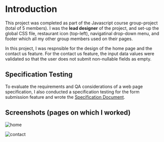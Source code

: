 # Introduction

This project was completed as part of the Javascript course group-project (total of 5 members). I was the **lead designer** of the project, and set-up the 
global CSS file, restaurant icon (top-left), navigatinal drop-down menu, and footer which all my other group members used on their pages.

In this project, I was respnsible for the design of the home page and the contact us feature. For the contact us feature, the input data values were validated
so that the user does not submit non-nullable fields as empty.

## Specification Testing
To evaluate the requirements and QA considerations of a web page specification, I also conducted a specification testing for the form submission feature and wrote the [Specification Document](https://github.com/JalalQ/5103-Restaurant-Group/blob/main/Specification-Testing.pdf). 

## Screenshots (pages on which I worked)
![home](https://user-images.githubusercontent.com/58306478/119033774-9e20d580-b97b-11eb-88c0-fe2df31052df.jpg)

![contact](https://user-images.githubusercontent.com/58306478/119033896-c577a280-b97b-11eb-8dba-902bd7ed7320.jpg)
